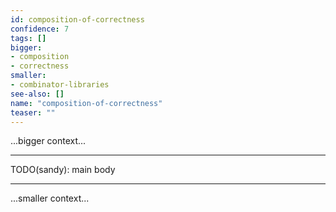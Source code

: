 ```yaml
---
id: composition-of-correctness
confidence: 7
tags: []
bigger:
- composition
- correctness
smaller:
- combinator-libraries
see-also: []
name: "composition-of-correctness"
teaser: ""
---
```



...bigger context...

---

TODO(sandy): main body

---

...smaller context...
